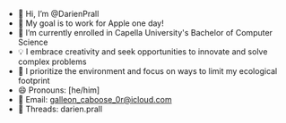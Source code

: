 - 👋 Hi, I’m @DarienPrall
- 🎯 My goal is to work for Apple one day!
- 📜 I’m currently enrolled in Capella University's Bachelor of Computer Science
- 💡 I embrace creativity and seek opportunities to innovate and solve complex problems
- 🌲 I prioritize the environment and focus on ways to limit my ecological footprint
- 😄 Pronouns: [he/him]
- 📧 Email: galleon_caboose_0r@icloud.com
- 🧵 Threads: darien.prall

<!---
DarienPrall/DarienPrall is a ✨ special ✨ repository because its `README.md` (this file) appears on your GitHub profile.
You can click the Preview link to take a look at your changes.
--->

